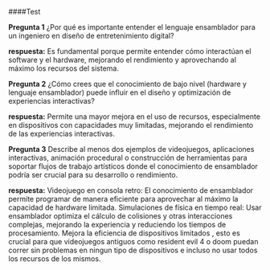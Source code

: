 ####Test

**Pregunta 1**
¿Por qué es importante entender el lenguaje ensamblador para un ingeniero en diseño de entretenimiento digital?

**respuesta:**
Es fundamental porque permite entender cómo interactúan el software y el hardware, mejorando el rendimiento y aprovechando al máximo los recursos del sistema.

**Pregunta 2**
¿Cómo crees que el conocimiento de bajo nivel (hardware y lenguaje ensamblador) puede influir en el diseño y optimización de experiencias interactivas?

**respuesta:**
Permite una mayor mejora en el uso de recursos, especialmente en dispositivos con capacidades muy limitadas, mejorando el rendimiento de las experiencias interactivas.

**Pregunta 3**
Describe al menos dos ejemplos de videojuegos, aplicaciones interactivas, animación procedural o construcción de herramientas para soportar flujos de trabajo artísticos donde el conocimiento de ensamblador podría ser crucial para su desarrollo o rendimiento.

**respuesta:**
Videojuego en consola retro: El conocimiento de ensamblador permite programar de manera eficiente para aprovechar al máximo la capacidad de hardware limitada.
Simulaciones de física en tiempo real: Usar ensamblador optimiza el cálculo de colisiones y otras interacciones complejas, mejorando la experiencia y reduciendo los tiempos de procesamiento.
Mejora la eficiencia de dispositivos limitados , esto es crucial para que videojuegos antiguos como resident evil 4 o doom puedan correr sin problemas en ningun tipo de dispositivos e incluso no usar todos los recursos de los mismos.
